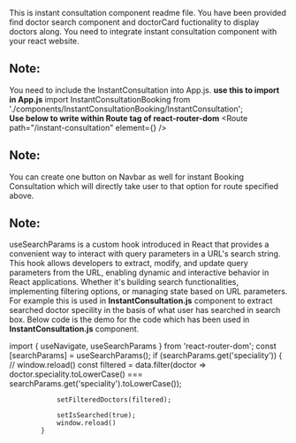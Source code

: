 This is instant consultation component readme file. You have been provided find doctor search component and  doctorCard fuctionality to display doctors along. You need to integrate instant consultation component with your react website.
## Note:
You need to include the InstantConsultation into App.js. 
**use this to import in App.js**
import InstantConsultationBooking from './components/InstantConsultationBooking/InstantConsultation';  
**Use below to write within Route tag of react-router-dom** 
<Route path="/instant-consultation" element={<InstantConsultationBooking />} />

## Note:
You can create one button on Navbar as well for instant Booking Consultation which will directly take user to that option for route specified above.


## Note:
useSearchParams is a custom hook introduced in React that provides a convenient way to interact with query parameters in a URL's search string. This hook allows developers to extract, modify, and update query parameters from the URL, enabling dynamic and interactive behavior in React applications. Whether it's building search functionalities, implementing filtering options, or managing state based on URL parameters. For example this is used in **InstantConsultation.js** component to extract searched doctor specility in the basis of what user has searched in search box. Below code is the demo for the code which has been used in **InstantConsultation.js** component.

import { useNavigate, useSearchParams } from 'react-router-dom';
 const [searchParams] = useSearchParams();
   if (searchParams.get('speciality')) {
                // window.reload()
                const filtered = data.filter(doctor => doctor.speciality.toLowerCase() === searchParams.get('speciality').toLowerCase());

                setFilteredDoctors(filtered);
                
                setIsSearched(true);
                window.reload()
            }